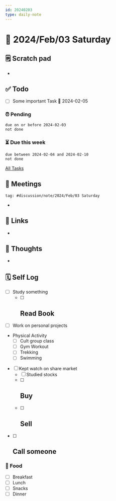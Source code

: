 ```yaml
---
id: 20240203
type: daily-note
---
```


# 📅 2024/Feb/03 Saturday

## 🗒️ Scratch pad

- 

## ✅ Todo

- [ ] Some important Task 📅 2024-02-05 

### ⏰ Pending
```tasks
due on or before 2024-02-03
not done
```

### ⏳ Due this week
```tasks
due between 2024-02-04 and 2024-02-10
not done
```

[All Tasks](Tasks)
## 📣 Meetings

```query
tag: #discussion/note/2024/Feb/03 Saturday
```

- 

## 🔗 Links

- 

## 🧠 Thoughts

- 

## 🗓️ Self Log

- [ ] Study something
	- [ ] Read Book
	    - 
- [ ] Work on personal projects
- Physical Activity
	- [ ] Cult group class
	- [ ] Gym Workout
	- [ ] Trekking
	- [ ] Swimming
- [ ] Kept watch on share market
	- [ ] Studied stocks
	- [ ] Buy
		- 
	- [ ] Sell
		- 
- [ ] Call someone
	- 
### 🥗 Food

- [ ] Breakfast
- [ ] Lunch
- [ ] Snacks
- [ ] Dinner
